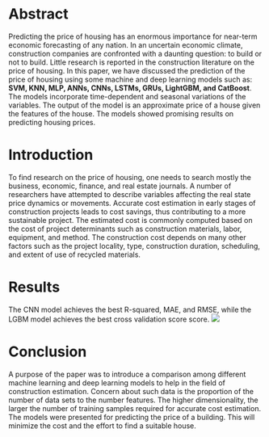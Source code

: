# Abstract
Predicting the price of housing has an enormous importance for near-term economic forecasting of any nation. In an uncertain economic climate, construction companies are confronted with a daunting question: to build or not to build. Little research is reported in the construction literature on the price of housing. In this paper, we have discussed the prediction of the price of housing using some machine and deep learning models such as: **SVM, KNN, MLP, ANNs, CNNs, LSTMs, GRUs, LightGBM, and CatBoost**. The models incorporate time-dependent and seasonal variations of the variables. The output of the model is an approximate price of a house given the features of the house. The models showed promising results on predicting housing prices.

# Introduction
To find research on the price of housing, one needs to search mostly the business, economic, finance, and real estate journals. A number of researchers have attempted to describe variables affecting the real state price dynamics or movements. Accurate cost estimation in early stages of construction projects leads to cost savings, thus contributing to a more sustainable project. The estimated cost is commonly computed based on the cost of project determinants such as construction materials, labor, equipment, and method. The construction cost depends on many other factors such as the project locality, type, construction duration, scheduling, and extent of use of recycled materials.

# Results
The CNN model achieves the best R-squared, MAE, and RMSE, while the LGBM model achieves the best cross validation score score.
<img  src="Resultspng"/>

# Conclusion
A purpose of the paper was to introduce a comparison among different machine learning and deep learning models to help in the field of construction estimation. Concern about such data is the proportion of the number of data sets to the number features. The higher dimensionality, the larger the number of training samples required for accurate cost estimation. The models were presented for predicting the price of a building. This will minimize the cost and the effort to find a suitable house. 
